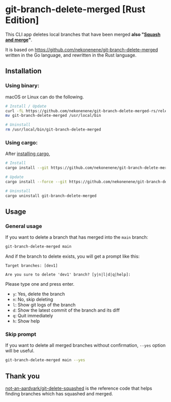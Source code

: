 # git-branch-delete-merged [Rust Edition]

This CLI app deletes local branches that have been merged **also "[Squash and merge](https://docs.github.com/en/pull-requests/collaborating-with-pull-requests/incorporating-changes-from-a-pull-request/about-pull-request-merges#squash-and-merge-your-commits)"**.

It is based on https://github.com/nekonenene/git-branch-delete-merged written in the Go language, and rewritten in the Rust language.


## Installation

### Using binary:

macOS or Linux can do the following.

```sh
# Install / Update
curl -fL https://github.com/nekonenene/git-branch-delete-merged-rs/releases/latest/download/git-branch-delete-merged-$(uname -s)-$(uname -m) -o git-branch-delete-merged && chmod +x git-branch-delete-merged
mv git-branch-delete-merged /usr/local/bin

# Uninstall
rm /usr/local/bin/git-branch-delete-merged
```

### Using cargo:

After [installing cargo](https://doc.rust-lang.org/cargo/getting-started/installation.html),

```sh
# Install
cargo install --git https://github.com/nekonenene/git-branch-delete-merged-rs

# Update
cargo install --force --git https://github.com/nekonenene/git-branch-delete-merged-rs

# Uninstall
cargo uninstall git-branch-delete-merged
```


## Usage

### General usage

If you want to delete a branch that has merged into the `main` branch:

```sh
git-branch-delete-merged main
```

And if the branch to delete exists, you will get a prompt like this:

```
Target branches: [dev1]

Are you sure to delete 'dev1' branch? [y|n|l|d|q|help]:
```

Please type one and press enter.

* `y`: Yes, delete the branch
* `n`: No, skip deleting
* `l`: Show git logs of the branch
* `d`: Show the latest commit of the branch and its diff
* `q`: Quit immediately
* `h`: Show help

### Skip prompt

If you want to delete all merged branches without confirmation, `--yes` option will be useful.

```sh
git-branch-delete-merged main --yes
```


## Thank you

[not-an-aardvark/git-delete-squashed](https://github.com/not-an-aardvark/git-delete-squashed) is the reference code that helps finding branches which has squashed and merged.
